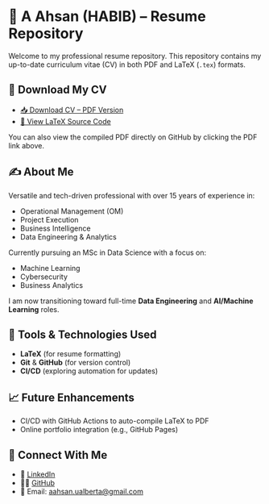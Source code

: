 # 📘 A Ahsan (HABIB) – Resume Repository

Welcome to my professional resume repository. This repository contains my up-to-date curriculum vitae (CV) in both PDF and LaTeX (`.tex`) formats.

## 📄 Download My CV

- [📥 Download CV – PDF Version](cv_Ahsan_Habib.pdf)
- [🧾 View LaTeX Source Code](cv_Ahsan_Habib.tex)

You can also view the compiled PDF directly on GitHub by clicking the PDF link above.

## ✍️ About Me

Versatile and tech-driven professional with over 15 years of experience in:
- Operational Management (OM)
- Project Execution
- Business Intelligence
- Data Engineering & Analytics

Currently pursuing an MSc in Data Science with a focus on:
- Machine Learning
- Cybersecurity
- Business Analytics

I am now transitioning toward full-time **Data Engineering** and **AI/Machine Learning** roles.

## 🚀 Tools & Technologies Used

- **LaTeX** (for resume formatting)
- **Git** & **GitHub** (for version control)
- **CI/CD** (exploring automation for updates)

## 📈 Future Enhancements

- CI/CD with GitHub Actions to auto-compile LaTeX to PDF
- Online portfolio integration (e.g., GitHub Pages)

## 🤝 Connect With Me

- 💼 [LinkedIn](https://www.linkedin.com/in/habib-aahsan)
- 🧑‍💻 [GitHub](https://github.com/Habib-AAhsan)
- 📧 Email: aahsan.ualberta@gmail.com

